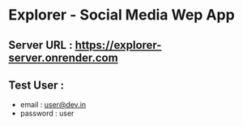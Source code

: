 # Explorer - Social Media Wep App

## Server URL : https://explorer-server.onrender.com

## Test User :
- email : user@dev.in
- password : user
